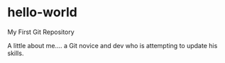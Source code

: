 # hello-world
My First Git Repository

A little about me.... a Git novice and dev who is attempting to update his skills.

